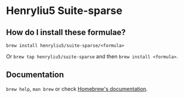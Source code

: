 # Henryliu5 Suite-sparse

## How do I install these formulae?

`brew install henryliu5/suite-sparse/<formula>`

Or `brew tap henryliu5/suite-sparse` and then `brew install <formula>`.

## Documentation

`brew help`, `man brew` or check [Homebrew's documentation](https://docs.brew.sh).
